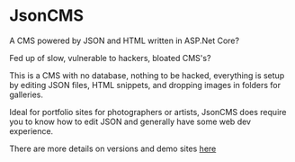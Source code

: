 # JsonCMS
A CMS powered by JSON and HTML written in ASP.Net Core?

Fed up of slow, vulnerable to hackers, bloated CMS's?

This is a CMS with no database, nothing to be hacked, everything is setup by editing JSON files, HTML snippets, and dropping images in folders for galleries.

Ideal for portfolio sites for photographers or artists, JsonCMS does require you to know how to edit JSON and generally have some web dev experience.

There are more details on versions and demo sites <a href="http://json-cms.co.uk/">here</a>
